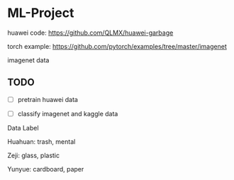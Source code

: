 # ML-Project

huawei code: https://github.com/QLMX/huawei-garbage

torch example: https://github.com/pytorch/examples/tree/master/imagenet

imagenet data

## TODO

- [ ] pretrain huawei data

- [ ] classify imagenet and kaggle data


Data Label

Huahuan: trash, mental

Zeji: glass, plastic

Yunyue: cardboard, paper


